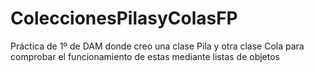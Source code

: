 # ColeccionesPilasyColasFP
Práctica de 1º de DAM donde creo una clase Pila y otra clase Cola para comprobar el funcionamiento de estas mediante listas de objetos
